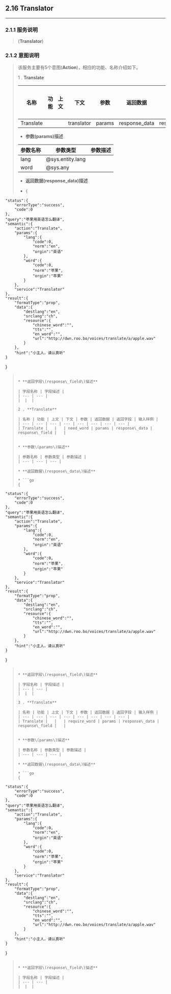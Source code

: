 ## 2.16 Translator

---

### 2.1.1 服务说明

> \(**Translator**\)

### 2.1.2 意图说明

> 该服务主要有5个意图\(**Action**\)，相应的功能、名称介绍如下。
>
>
> 1 . **Translate**
>
>   | 名称 | 功能 | 上文 | 下文 | 参数 | 返回数据 | 返回字段 | 输入样例 |
>   | --- | --- | --- | --- | --- | --- | --- | --- |
>   | Translate |   |   | translator | params | response\_data | response\_field |   |
>
>
>  * **参数\(params\)描述**
>
>   | 参数名称 | 参数类型 | 参数描述 |
>   | --- | --- | --- |
>   | lang | @sys.entity.lang |   |
>   | word | @sys.any |   |
>
>  * **返回数据\(response\_data\)描述**
>
>  * ```go
>    {
    "status":{
        "errorType":"success",
        "code":0
    },
    "query":"苹果用英语怎么翻译",
    "semantic":{
        "action":"Translate",
        "params":{
            "lang":{
                "code":0,
                "norm":"en",
                "orgin":"英语"
            },
            "word":{
                "code":0,
                "norm":"苹果",
                "orgin":"苹果"
            }
        },
        "service":"Translator"
    },
    "result":{
        "formatType":"prop",
        "data":{
            "destlang":"en",
            "srclang":"ch",
            "resource":{
                "chinese_word":"",
                "tts":"",
                "en_word":"",
                "url":"http://dwn.roo.bo/voices/translate/a/apple.wav"
            }
        },
        "hint":"小主人，请认真听"
    }
}
>
>    ```
>
>  * **返回字段\(response\_field\)描述**
>
>   | 字段名称 | 字段描述 |
>   | --- | --- |
>   |  |  |
>
> 2 . **Translate**
>
>   | 名称 | 功能 | 上文 | 下文 | 参数 | 返回数据 | 返回字段 | 输入样例 |
>   | --- | --- | --- | --- | --- | --- | --- | --- |
>   | Translate |   |   | need_word | params | response\_data | response\_field |   |
>
>
>  * **参数\(params\)描述**
>
>   | 参数名称 | 参数类型 | 参数描述 |
>   | --- | --- | --- |
>
>  * **返回数据\(response\_data\)描述**
>
>  * ```go
>    {
    "status":{
        "errorType":"success",
        "code":0
    },
    "query":"苹果用英语怎么翻译",
    "semantic":{
        "action":"Translate",
        "params":{
            "lang":{
                "code":0,
                "norm":"en",
                "orgin":"英语"
            },
            "word":{
                "code":0,
                "norm":"苹果",
                "orgin":"苹果"
            }
        },
        "service":"Translator"
    },
    "result":{
        "formatType":"prop",
        "data":{
            "destlang":"en",
            "srclang":"ch",
            "resource":{
                "chinese_word":"",
                "tts":"",
                "en_word":"",
                "url":"http://dwn.roo.bo/voices/translate/a/apple.wav"
            }
        },
        "hint":"小主人，请认真听"
    }
}
>
>    ```
>
>  * **返回字段\(response\_field\)描述**
>
>   | 字段名称 | 字段描述 |
>   | --- | --- |
>   |  |  |
>
> 3 . **Translate**
>
>   | 名称 | 功能 | 上文 | 下文 | 参数 | 返回数据 | 返回字段 | 输入样例 |
>   | --- | --- | --- | --- | --- | --- | --- | --- |
>   | Translate |   |   | require_word | params | response\_data | response\_field |   |
>
>
>  * **参数\(params\)描述**
>
>   | 参数名称 | 参数类型 | 参数描述 |
>   | --- | --- | --- |
>
>  * **返回数据\(response\_data\)描述**
>
>  * ```go
>    {
    "status":{
        "errorType":"success",
        "code":0
    },
    "query":"苹果用英语怎么翻译",
    "semantic":{
        "action":"Translate",
        "params":{
            "lang":{
                "code":0,
                "norm":"en",
                "orgin":"英语"
            },
            "word":{
                "code":0,
                "norm":"苹果",
                "orgin":"苹果"
            }
        },
        "service":"Translator"
    },
    "result":{
        "formatType":"prop",
        "data":{
            "destlang":"en",
            "srclang":"ch",
            "resource":{
                "chinese_word":"",
                "tts":"",
                "en_word":"",
                "url":"http://dwn.roo.bo/voices/translate/a/apple.wav"
            }
        },
        "hint":"小主人，请认真听"
    }
}
>
>    ```
>
>  * **返回字段\(response\_field\)描述**
>
>   | 字段名称 | 字段描述 |
>   | --- | --- |
>   |  |  |
>
